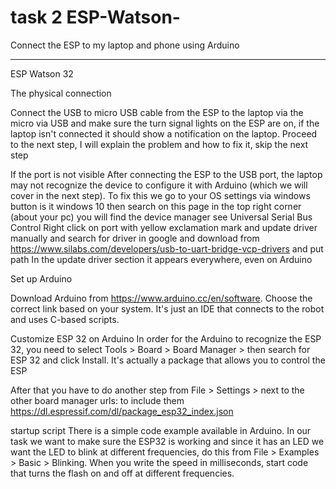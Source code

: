 # task 2 ESP-Watson-
Connect the ESP to my laptop and phone using Arduino

***

ESP Watson 32


The physical connection


Connect the USB to micro USB cable from the ESP to the laptop via the micro via USB and make sure the turn signal lights on the ESP are on, if the laptop isn't connected it should show a notification on the laptop. Proceed to the next step, I will explain the problem and how to fix it, skip the next step


If the port is not visible
After connecting the ESP to the USB port, the laptop may not recognize the device to configure it with Arduino (which we will cover in the next step). To fix this we go to your OS settings via windows button is it windows 10 then search on this page in the top right corner (about your pc) you will find the device manager see Universal Serial Bus Control Right click on port with yellow exclamation mark and update driver manually and search for driver in google and download from https://www.silabs.com/developers/usb-to-uart-bridge-vcp-drivers and put path In the update driver section it appears everywhere, even on Arduino


Set up Arduino


Download Arduino from https://www.arduino.cc/en/software. Choose the correct link based on your system. It's just an IDE that connects to the robot and uses C-based scripts.

Customize ESP 32 on Arduino
In order for the Arduino to recognize the ESP 32, you need to select Tools > Board > Board Manager > then search for ESP 32 and click Install. It's actually a package that allows you to control the ESP

After that you have to do another step from File > Settings > next to the other board manager urls: to include them https://dl.espressif.com/dl/package_esp32_index.json

startup script
There is a simple code example available in Arduino. In our task we want to make sure the ESP32 is working and since it has an LED we want the LED to blink at different frequencies, do this from File > Examples > Basic > Blinking. When you write the speed in milliseconds, start code that turns the flash on and off at different frequencies.
